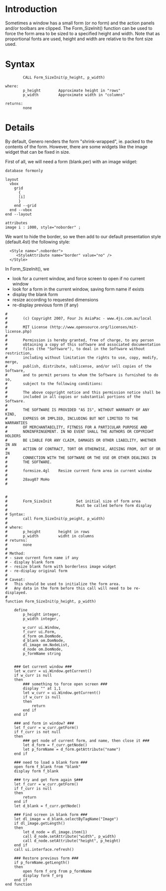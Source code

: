 # Introduction #

Sometimes a window has a small form (or no form) and the action panels
and/or toolbars are clipped. The Form\_SizeInit() function can be used to
force the form area to be sized to a specified height and width.
Note that as proportional fonts are used, height and width are
relative to the font size used.

# Syntax #
```
        CALL Form_SizeInit(p_height, p_width)

where:
        p_height        Approximate height in "rows"
        p_width         Approximate width in "columns"

returns:
        none
```

# Details #

By default, Genero renders the form "shrink-wrapped", ie. packed to the
contents of the form. However, there are some widgets like the image widget
that can be fixed in size.

First of all, we will need a form (blank.per) with an image widget:

```
database formonly

layout
  vbox
    grid
      {
      [i]
      }
    end --grid
  end --vbox
end --layout

attributes
image i : i000, style="noborder" ;
```

We want to hide the border, so we then add to our default presentation
style (default.4st) the following style:

```
  <Style name=".noborder">
     <StyleAttribute name="border" value="no" />
  </Style>
```

In Form\_SizeInit(), we
  * look for a current window, and force screen to open if no current window
  * look for a form in the current window, saving form name if exists
  * display the blank form
  * resize according to requested dimensions
  * re-display previous form (if any)

```
#
#       (c) Copyright 2007, Four Js AsiaPac - www.4js.com.au/local
#
#       MIT License (http://www.opensource.org/licenses/mit-license.php)
#
#       Permission is hereby granted, free of charge, to any person
#       obtaining a copy of this software and associated documentation
#       files (the "Software"), to deal in the Software without restriction,
#       including without limitation the rights to use, copy, modify, merge,
#       publish, distribute, sublicense, and/or sell copies of the Software,
#       and to permit persons to whom the Software is furnished to do so,
#       subject to the following conditions:
#
#       The above copyright notice and this permission notice shall be
#       included in all copies or substantial portions of the Software.
#
#       THE SOFTWARE IS PROVIDED "AS IS", WITHOUT WARRANTY OF ANY KIND,
#       EXPRESS OR IMPLIED, INCLUDING BUT NOT LIMITED TO THE WARRANTIES
#       OF MERCHANTABILITY, FITNESS FOR A PARTICULAR PURPOSE AND
#       NONINFRINGEMENT. IN NO EVENT SHALL THE AUTHORS OR COPYRIGHT HOLDERS
#       BE LIABLE FOR ANY CLAIM, DAMAGES OR OTHER LIABILITY, WHETHER IN AN
#       ACTION OF CONTRACT, TORT OR OTHERWISE, ARISING FROM, OUT OF OR IN
#       CONNECTION WITH THE SOFTWARE OR THE USE OR OTHER DEALINGS IN
#       THE SOFTWARE.
#
#       formsize.4gl    Resize current form area in current window
#
#       28aug07 MoHo
#


#
#       Form_SizeInit           Set initial size of form area
#                               Must be called before form display
#
# Syntax:
#       call Form_SizeInit(p_peight, p_width)
#
# where:
#       p_height        height in rows
#       p_width         widht in columns
# returns:
#       none
#
# Method:
# - save current form name if any
# - display blank form
# - resize blank form with borderless image widget
# - re-display original form
#
# Caveat:
#   This should be used to initialize the form area.
#   Any data in the form before this call will need to be re-displayed.
#
function Form_SizeInit(p_height, p_width)

    define
        p_height integer,
        p_width integer,

        w_curr ui.Window,
        f_curr ui.Form,
        d_form om.DomNode,
        d_blank om.DomNode,
        dl_image om.NodeList,
        d_node om.DomNode,
        p_formName string


    ### Get current window ###
    let w_curr = ui.Window.getCurrent()
    if w_curr is null
    then
        ### something to force open screen ###
        display "" at 1,1
        let w_curr = ui.Window.getCurrent()
        if w_curr is null
        then
            return
        end if
    end if

    ### and form in window? ###
    let f_curr = w_curr.getForm()
    if f_curr is not null
    then
        ### get node of current form, and name, then close it ###
        let d_form = f_curr.getNode()
        let p_formName = d_form.getAttribute("name")
    end if

    ### need to load a blank form ###
    open form f_blank from "blank"
    display form f_blank

    ### try and get form again $###
    let f_curr = w_curr.getForm()
    if f_curr is null
    then
        return
    end if
    let d_blank = f_curr.getNode()

    ### Find screen in blank form ###
    let dl_image = d_blank.selectByTagName("Image")
    if dl_image.getLength()
    then
        let d_node = dl_image.item(1)
        call d_node.setAttribute("width", p_width)
        call d_node.setAttribute("height", p_height)
    end if
    call ui.interface.refresh()

    ### Restore previous form ###
    if p_formName.getLength()
    then
        open form f_org from p_formName
        display form f_org
    end if
end function
```